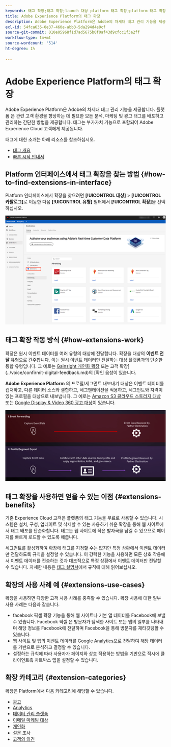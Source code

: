 ```yaml
---
keywords: 태그 확장;태그 확장;launch 대상 platform 태그 확장;platform 태그 확장;platform launch 대상
title: Adobe Experience Platform의 태그 확장
description: Adobe Experience Platform은 Adobe의 차세대 태그 관리 기능을 제공합니다. 플랫폼 은 관련 고객 환경을 향상하는 데 필요한 모든 분석, 마케팅 및 광고 태그를 배포하고 관리하는 간단한 방법을 제공합니다.
exl-id: 54fca635-0e37-460e-abb3-5da294d4e0cf
source-git-commit: 010e05968f1d7ad5675b0f0af43d9cfcc1f3a2ff
workflow-type: tm+mt
source-wordcount: '514'
ht-degree: 1%

---
```


# Adobe Experience Platform의 태그 확장

Adobe Experience Platform은 Adobe의 차세대 태그 관리 기능을 제공합니다. 플랫폼 은 관련 고객 환경을 향상하는 데 필요한 모든 분석, 마케팅 및 광고 태그를 배포하고 관리하는 간단한 방법을 제공합니다. 태그는 부가가치 기능으로 포함되어 Adobe Experience Cloud 고객에게 제공됩니다.

태그에 대한 소개는 아래 리소스를 참조하십시오.

- [태그 개요](https://experienceleague.adobe.com/docs/launch/using/home.html?lang=ko-KR)
- [빠른 시작 안내서](../../../tags/quick-start/quick-start.md)

## Platform 인터페이스에서 태그 확장을 찾는 방법 {#how-to-find-extensions-in-interface}

Platform 인터페이스에서 확장을 찾으려면 **[!UICONTROL 대상]** > **[!UICONTROL 카탈로그]**&#x200B;로 이동한 다음 **[!UICONTROL 유형]** 필터에서 **[!UICONTROL 확장]**&#x200B;을 선택하십시오.

![인터페이스의 확장 필터](../../assets/catalog/launch-extensions/filter.png)

## 태그 확장 작동 방식 {#how-extensions-work}

확장은 원시 이벤트 데이터를 여러 유형의 대상에 전달합니다. 확장을 대상의 **이벤트 전달** 유형으로 간주합니다. 이는 원시 이벤트 데이터만 전달하는 대상 플랫폼과의 단순한 통합 유형입니다. 그 예로는 [Gainsight 개인화 확장](../personalization/gainsight.md) 또는 고객 확장](../voice/confirmit-digital-feedback.md)의 [확인 음성이 있습니다.

**Adobe Experience Platform** 의 프로필/세그먼트 내보내기 대상은 이벤트 데이터를 캡처하고, 다른 데이터 소스와 결합하고, 세그멘테이션을 적용하고, 세그먼트와 자격이 있는 프로필을 대상으로 내보냅니다. 그 예로는 [Amazon S3 클라우드 스토리지 대상](../cloud-storage/amazon-s3.md) 또는 [Google Display &amp; Video 360 광고 대상](../advertising/google-dv360.md)이 있습니다.

![다른 대상과 비교하여 태그 확장](../../assets/common/launch-and-other-destinations.png)

## 태그 확장을 사용하면 얻을 수 있는 이점 {#extensions-benefits}

기존 Experience Cloud 고객은 플랫폼의 태그 기능을 무료로 사용할 수 있습니다. 시스템은 설치, 구성, 업데이트 및 삭제할 수 있는 사용하기 쉬운 확장을 통해 웹 사이트에서 태그 배포를 단순화합니다. 태그는 웹 사이트에 작은 발자국을 남길 수 있으므로 페이지를 빠르게 로드할 수 있도록 해줍니다.

세그먼트를 활성화하여 확장에 태그를 지정할 수는 없지만 특정 상황에서 이벤트 데이터만 전달하도록 규칙을 설정할 수 있습니다. 이 강력한 기능을 사용하면 모든 상호 작용에서 이벤트 데이터를 전송하는 것과 대조적으로 특정 상황에서 이벤트 데이터만 전달할 수 있습니다. 자세한 내용은 [태그 설명서](../../../tags/ui/managing-resources/rules.md)에서 규칙에 대해 읽어보십시오.

## 확장의 사용 사례 예 {#extensions-use-cases}

확장을 사용하면 다양한 고객 사용 사례를 충족할 수 있습니다. 확장 사용에 대한 일부 사용 사례는 다음과 같습니다.

- facebook 픽셀 확장 기능을 통해 웹 사이트나 기본 앱 데이터를 Facebook에 보낼 수 있습니다. Facebook 픽셀 은 방문자가 탐색한 사이트 또는 앱의 일부를 나타내며 해당 정보를 Facebook에 전달하며 Facebook을 통해 방문자를 재타깃팅할 수 있습니다.
- 웹 사이트 및 앱의 이벤트 데이터를 Google Analytics으로 전달하여 해당 데이터를 기반으로 분석하고 결정할 수 있습니다.
- 설정하는 규칙에 따라 사용자가 페이지와 상호 작용하는 방법을 기반으로 적시에 클라이언트측 차트박스 앱을 설정할 수 있습니다.

## 확장 카테고리 {#extension-categories}

확장은 Platform에서 다음 카테고리에 해당할 수 있습니다.

- [광고](../advertising/overview.md)
- [Analytics](../analytics/overview.md)
- [데이터 관리 플랫폼](../data-management/overview.md)
- [이메일 마케팅 대상](../email-marketing/overview.md)
- [개인화](../personalization/overview.md)
- [설문 조사](../survey/overview.md)
- [고객의 의견](../voice/overview.md)
